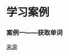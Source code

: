 # 学习案例

### 案例一——获取单词  
[来源](https://blog.csdn.net/qq_43152137/article/details/85059109?utm_medium=distribute.pc_relevant_download.none-task-blog-2~default~blogcommendfrombaidu~default-2.nonecase&dist_request_id=1330147.33747.16182052957104389&depth_1-utm_source=distribute.pc_relevant_download.none-task-blog-2~default~blogcommendfrombaidu~default-2.nonecas)